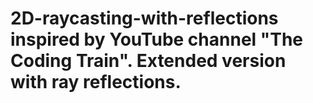 # 2D-raycasting-with-reflections inspired by YouTube channel "The Coding Train". Extended version with ray reflections.
